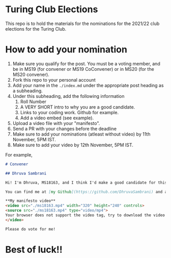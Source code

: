 # Turing Club Elections

This repo is to hold the materials for the nominations for the 2021/22 club elections for the Turing Club.

# How to add your nomination

1. Make sure you qualify for the post. You must be a voting member, and be in MS19 (for convener or MS19 CoConvener) or in MS20 (for the MS20 convener).
2. Fork this repo to your personal account
3. Add your name in the `./index.md` under the appropriate post heading as a subheading.
4. Under this subheading, add the following information
   1. Roll Number
   2. A VERY SHORT intro to why you are a good candidate.
   2. Links to your coding work. Github for example.
   3. Add a video embed (see example).
5. Upload a video file with your "manifesto".
6. Send a PR with your changes before the deadline
5. Make sure to add your nominations (atleast without video) by 11th November, 5PM IST.
6. Make sure to add your video by 12th November, 5PM IST.

For example,

```markdown
# Convener

## Dhruva Sambrani

Hi! I'm Dhruva, MS18163, and I think I'd make a good candidate for this post because I am very smart and have glasses.

You can find me at [my Github](https://github.com/DhruvaSambrani) and at [my website and blog](https://dhruvasambrani.github.io/).

**My manifesto video**
<video src="./ms18163.mp4" width="320" height="240" controls>
<source src="./ms18163.mp4" type="video/mp4">
Your browser does not support the video tag, try to download the video from <a href="./ms18163.mp4">here</a>
</video>

Please do vote for me!
```

# Best of luck!!
